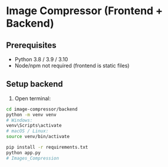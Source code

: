 # Image Compressor (Frontend + Backend)

## Prerequisites
- Python 3.8 / 3.9 / 3.10
- Node/npm not required (frontend is static files)

## Setup backend
1. Open terminal:
```bash
cd image-compressor/backend
python -m venv venv
# Windows:
venv\Scripts\activate
# macOS / Linux:
source venv/bin/activate

pip install -r requirements.txt
python app.py
#   I m a g e s _ C o m p r e s s i o n  
 